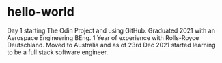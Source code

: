 # hello-world
Day 1 starting The Odin Project and using GitHub.
Graduated 2021 with an Aerospace Engineering BEng. 1 Year of experience with Rolls-Royce Deutschland. Moved to Australia and as of 23rd Dec 2021 started learning to be a full stack software engineer.